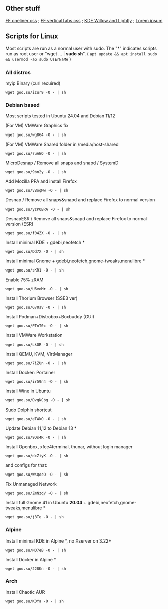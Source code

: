 ## Other stuff
[FF oneliner css](https://github.com/dsys1100/waterfall_mod) ; [FF verticalTabs css](https://github.com/dsys1100/firefoxcss_StockMod) ; [KDE Willow and Lightly](https://github.com/dsys1100/stuff/tree/main/Linux/KDE_Willow) ; [Lorem ipsum](https://github.com/dsys1100)

## Scripts for Linux
Most scripts are run as a normal user with sudo. The "*" indicates scripts run as root user or "wget ... | **sudo sh**".
( ```apt update && apt install sudo && usermod -aG sudo UsErNaMe``` )

### All distros

myip Binary (curl recuired)
```
wget goo.su/izur9 -O - | sh
```

### Debian based
Most scripts tested in Ubuntu 24.04 and Debian 11/12

(For VM) VMWare Graphics fix
```
wget goo.su/wg864 -O - | sh
```

(For VM) VMWare Shared folder in /media/host-shared
```
wget goo.su/7uAEQ -O - | sh
```

MicroDesnap / Remove all snaps and snapd / SystemD
```
wget goo.su/9bn2y -O - | sh
```

Add Mozilla PPA and install Firefox
```
wget goo.su/vBoqMw -O - | sh
```

Desnap / Remove all snaps&snapd and replace Firefox to normal version
```
wget goo.su/yzPOBRA -O - | sh
```

DesnapESR / Remove all snaps&snapd and replace Firefox to normal version (ESR)
```
wget goo.su/f04ZX -O - | sh
```

Install minimal KDE + gdebi,neofetch *
```
wget goo.su/Dd7X -O - | sh
```

Install minimal Gnome + gdebi,neofetch,gnome-tweaks,menulibre *
```
wget goo.su/sKR1 -O - | sh
```

Enable 75% zRAM
```
wget goo.su/U6voMr -O - | sh
```

Install Thorium Browser (SSE3 ver)
```
wget goo.su/Gv0sv -O - | sh
```

Install Podman+Distrobox+Boxbuddy (GUI)
```
wget goo.su/PTnT0c -O - | sh
```

Install VMWare Workstation
```
wget goo.su/LkOR -O - | sh
```

Install QEMU, KVM, VirtManager
```
wget goo.su/7iZUn -O - | sh
```

Install Docker+Portainer
```
wget goo.su/ir59n4 -O - | sh
```

Install Wine in Ubuntu
```
wget goo.su/DvgNCbg -O - | sh
```

Sudo Dolphin shortcut
```
wget goo.su/eTWkO -O - | sh
```

Update Debian 11,12 to Debian 13 *
```
wget goo.su/9Ds4R -O - | sh
```

Install Openbox, xfce4terminal, thunar, without login manager
```
wget goo.su/dcZiyK -O - | sh
```
and configs for that:
```
wget goo.su/WsQocO -O - | sh
```

Fix Unmanaged Network
```
wget goo.su/ZmNzqV -O - | sh
```

Install full Gnome 41 in Ubuntu **20.04** + gdebi,neofetch,gnome-tweaks,menulibre *
```
wget goo.su/j8Te -O - | sh
```

### Alpine

Install minimal KDE in Alpine *, no Xserver on 3.22+
```
wget goo.su/NO7eB -O - | sh
```

Install Docker in Alpine *
```
wget goo.su/228Kn -O - | sh
```

### Arch

Install Chaotic AUR
```
wget goo.su/K0Ya -O - | sh
```
